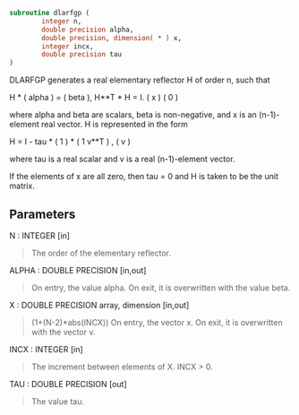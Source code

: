 ```fortran
subroutine dlarfgp (
        integer n,
        double precision alpha,
        double precision, dimension( * ) x,
        integer incx,
        double precision tau
)
```

DLARFGP generates a real elementary reflector H of order n, such
that

H \* ( alpha ) = ( beta ),   H\*\*T \* H = I.
(   x   )   (   0  )

where alpha and beta are scalars, beta is non-negative, and x is
an (n-1)-element real vector.  H is represented in the form

H = I - tau \* ( 1 ) \* ( 1 v\*\*T ) ,
( v )

where tau is a real scalar and v is a real (n-1)-element
vector.

If the elements of x are all zero, then tau = 0 and H is taken to be
the unit matrix.

## Parameters
N : INTEGER [in]
> The order of the elementary reflector.

ALPHA : DOUBLE PRECISION [in,out]
> On entry, the value alpha.
> On exit, it is overwritten with the value beta.

X : DOUBLE PRECISION array, dimension [in,out]
> (1+(N-2)\*abs(INCX))
> On entry, the vector x.
> On exit, it is overwritten with the vector v.

INCX : INTEGER [in]
> The increment between elements of X. INCX > 0.

TAU : DOUBLE PRECISION [out]
> The value tau.
